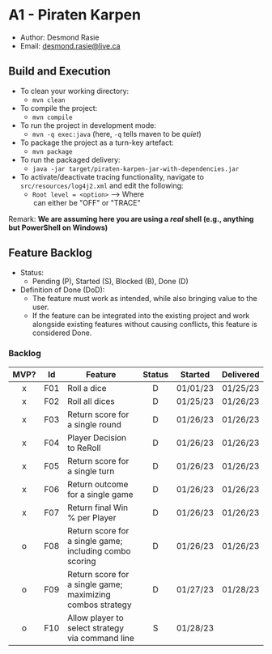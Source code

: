 # A1 - Piraten Karpen

  * Author: Desmond Rasie
  * Email: desmond.rasie@live.ca

## Build and Execution

  * To clean your working directory:
    * `mvn clean`
  * To compile the project:
    * `mvn compile`
  * To run the project in development mode:
    * `mvn -q exec:java` (here, `-q` tells maven to be _quiet_)
  * To package the project as a turn-key artefact:
    * `mvn package`
  * To run the packaged delivery:
    * `java -jar target/piraten-karpen-jar-with-dependencies.jar` 
  * To activate/deactivate tracing functionality, navigate to `src/resources/log4j2.xml` and edit the following:
    * `Root level = <option>` --> Where <option> can either be "OFF" or "TRACE"

Remark: **We are assuming here you are using a _real_ shell (e.g., anything but PowerShell on Windows)**

## Feature Backlog

 * Status: 
   * Pending (P), Started (S), Blocked (B), Done (D)
 * Definition of Done (DoD):
   * The feature must work as intended, while also bringing value to the user.
   * If the feature can be integrated into the existing project and work alongside existing features without causing conflicts, this feature is considered Done.
   

### Backlog 

| MVP? | Id  | Feature  | Status  |  Started  | Delivered |
| :-:  |:-:  |---       | :-:     | :-:       | :-:       |
| x   | F01 | Roll a dice | D | 01/01/23 | 01/25/23 | 
| x   | F02 | Roll all dices  | D | 01/25/23 | 01/26/23 |
| x   | F03 | Return score for a single round  | D | 01/26/23 | 01/26/23 |
| x   | F04 | Player Decision to ReRoll | D | 01/26/23 | 01/26/23 |
| x   | F05 | Return score for a single turn | D | 01/26/23 | 01/26/23 |
| x   | F06 | Return outcome for a single game | D | 01/26/23 | 01/26/23 |
| x   | F07 | Return final Win % per Player | D | 01/26/23 | 01/26/23 |
| o   | F08 | Return score for a single game; including combo scoring | D | 01/26/23 | 01/26/23 |
| o   | F09 | Return score for a single game; maximizing combos strategy | D | 01/27/23 | 01/28/23 |
| o   | F10 | Allow player to select strategy via command line | S | 01/28/23 |  |